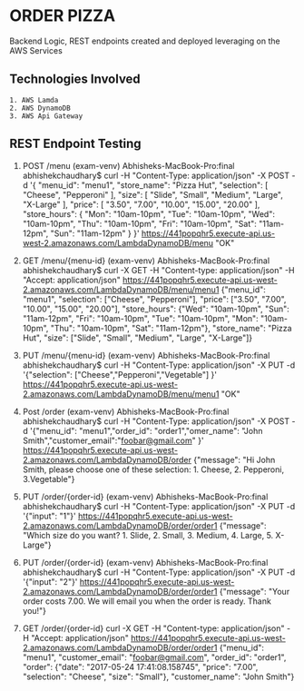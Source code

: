 # ORDER PIZZA
Backend Logic, REST endpoints created and deployed leveraging on the AWS Services

## Technologies Involved

```
1. AWS Lamda
2. AWS DynamoDB
3. AWS Api Gateway
```

## REST Endpoint Testing
1. POST /menu
(exam-venv) Abhisheks-MacBook-Pro:final abhishekchaudhary$ curl -H "Content-Type: application/json" -X POST -d '{     "menu_id": "menu1",     "store_name": "Pizza Hut",     "selection": [         "Cheese",         "Pepperoni"     ],     "size": [         "Slide", "Small", "Medium", "Large", "X-Large"     ],     "price": [         "3.50", "7.00", "10.00", "15.00", "20.00"     ],     "store_hours": {         "Mon": "10am-10pm",         "Tue": "10am-10pm",         "Wed": "10am-10pm",         "Thu": "10am-10pm",         "Fri": "10am-10pm",         "Sat": "11am-12pm",         "Sun": "11am-12pm"     } }' https://441popqhr5.execute-api.us-west-2.amazonaws.com/LambdaDynamoDB/menu
"OK"

2. GET /menu/{menu-id}
(exam-venv) Abhisheks-MacBook-Pro:final abhishekchaudhary$ curl -X GET -H "Content-type: application/json" -H "Accept: application/json" https://441popqhr5.execute-api.us-west-2.amazonaws.com/LambdaDynamoDB/menu/menu1
{"menu_id": "menu1", "selection": ["Cheese", "Pepperoni"], "price": ["3.50", "7.00", "10.00", "15.00", "20.00"], "store_hours": {"Wed": "10am-10pm", "Sun": "11am-12pm", "Fri": "10am-10pm", "Tue": "10am-10pm", "Mon": "10am-10pm", "Thu": "10am-10pm", "Sat": "11am-12pm"}, "store_name": "Pizza Hut", "size": ["Slide", "Small", "Medium", "Large", "X-Large"]}

3. PUT /menu/{menu-id}
(exam-venv) Abhisheks-MacBook-Pro:final abhishekchaudhary$ curl -H "Content-Type: application/json" -X PUT -d '{"selection": ["Cheese","Pepperoni","Vegetable"]  }' https://441popqhr5.execute-api.us-west-2.amazonaws.com/LambdaDynamoDB/menu/menu1
"OK"

4. Post /order
(exam-venv) Abhisheks-MacBook-Pro:final abhishekchaudhary$ curl -H "Content-Type: application/json" -X POST -d '{"menu_id": "menu1","order_id": "order1","omer_name": "John Smith","customer_email":"foobar@gmail.com" }' https://441popqhr5.execute-api.us-west-2.amazonaws.com/LambdaDynamoDB/order
{"message": "Hi John Smith, please choose one of these selection:  1. Cheese, 2. Pepperoni, 3.Vegetable"}

 5. PUT /order/{order-id}
(exam-venv) Abhisheks-MacBook-Pro:final abhishekchaudhary$ curl -H "Content-Type: application/json" -X PUT -d '{"input": "1"}' https://441popqhr5.execute-api.us-west-2.amazonaws.com/LambdaDynamoDB/order/order1
{"message": "Which size do you want? 1. Slide, 2. Small, 3. Medium, 4. Large, 5. X-Large"}

 6. PUT /order/{order-id}
(exam-venv) Abhisheks-MacBook-Pro:final abhishekchaudhary$ curl -H "Content-Type: application/json" -X PUT -d '{"input": "2"}' https://441popqhr5.execute-api.us-west-2.amazonaws.com/LambdaDynamoDB/order/order1
{"message": "Your order costs 7.00. We will email you when the order is ready. Thank you!"}


 7. GET /order/{order-id}
curl -X GET -H "Content-type: application/json" -H "Accept: application/json" https://441popqhr5.execute-api.us-west-2.amazonaws.com/LambdaDynamoDB/order/order1
{"menu_id": "menu1", "customer_email": "foobar@gmail.com", "order_id": "order1", "order": {"date": "2017-05-24 17:41:08.158745", "price": "7.00", "selection": "Cheese", "size": "Small"}, "customer_name": "John Smith"}





